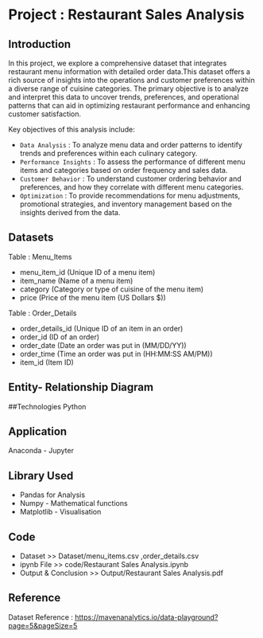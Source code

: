 # Project : Restaurant Sales Analysis


## Introduction
In this project, we explore a comprehensive dataset that integrates restaurant menu information with detailed order data.This dataset offers a rich source of insights into the operations and customer preferences within a diverse range of cuisine categories. The primary objective is to analyze and interpret this data to uncover trends, preferences, and operational patterns that can aid in optimizing restaurant performance and enhancing customer satisfaction.

Key objectives of this analysis include:

* `Data Analysis` : To analyze menu data and order patterns to identify trends and preferences within each culinary category.
* `Performance Insights` : To assess the performance of different menu items and categories based on order frequency and sales data.
* `Customer Behavior` : To understand customer ordering behavior and preferences, and how they correlate with different menu categories.
* `Optimization` : To provide recommendations for menu adjustments, promotional strategies, and inventory management based on the insights derived from the data.

## Datasets
Table : Menu_Items
* menu_item_id	(Unique ID of a menu item)
* item_name	(Name of a menu item)
* category	(Category or type of cuisine of the menu item)
* price	(Price of the menu item (US Dollars $))

Table : Order_Details
* order_details_id	(Unique ID of an item in an order)
* order_id	(ID of an order)
* order_date	(Date an order was put in (MM/DD/YY))
* order_time	(Time an order was put in (HH:MM:SS AM/PM))
* item_id	(Item ID)



## Entity- Relationship Diagram


##Technologies
Python

## Application
Anaconda - Jupyter

## Library Used
- Pandas for Analysis
- Numpy - Mathematical functions
- Matplotlib -  Visualisation


## Code
- Dataset >> Dataset/menu_items.csv ,order_details.csv
- ipynb File >> code/Restaurant Sales Analysis.ipynb
- Output & Conclusion >> Output/Restaurant Sales Analysis.pdf


## Reference
Dataset Reference : https://mavenanalytics.io/data-playground?page=5&pageSize=5